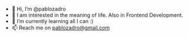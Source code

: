 - 👋 Hi, I’m @pablozadro
- 👀 I am interested in the meaning of life. Also in Frontend Development.
- 🌱 I’m currently learning all I can :)
- 📫 Reach me on pablozadro@gmail.com

<!---
pablozadro/pablozadro is a ✨ special ✨ repository because its `README.md` (this file) appears on your GitHub profile.
You can click the Preview link to take a look at your changes.
--->

